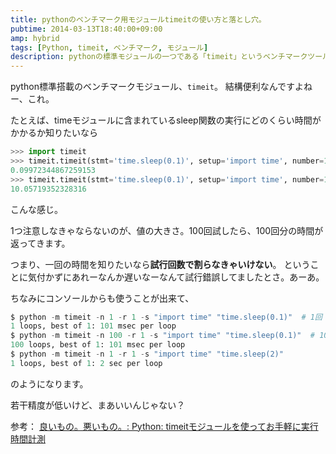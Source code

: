 ```yaml
---
title: pythonのベンチマーク用モジュールtimeitの使い方と落とし穴。
pubtime: 2014-03-13T18:40:00+09:00
amp: hybrid
tags: [Python, timeit, ベンチマーク, モジュール]
description: pythonの標準モジュールの一つである「timeit」というベンチマークツールの使い方の紹介です。
---
```


python標準搭載のベンチマークモジュール、`timeit`。
結構便利なんですよねー、これ。

たとえば、timeモジュールに含まれているsleep関数の実行にどのくらい時間がかかるか知りたいなら
``` python
>>> import timeit
>>> timeit.timeit(stmt='time.sleep(0.1)', setup='import time', number=1)  # 1回だけ実行してみる。
0.09972344867259153
>>> timeit.timeit(stmt='time.sleep(0.1)', setup='import time', number=100)  # 100回実行してみる。
10.05719352328316
```
こんな感じ。

1つ注意しなきゃならないのが、値の大きさ。100回試したら、100回分の時間が返ってきます。

つまり、一回の時間を知りたいなら**試行回数で割らなきゃいけない**。
ということに気付かずにあれーなんか遅いなーなんて試行錯誤してましたとさ。あーあ。

ちなみにコンソールからも使うことが出来て、
``` python
$ python -m timeit -n 1 -r 1 -s "import time" "time.sleep(0.1)"  # 1回
1 loops, best of 1: 101 msec per loop
$ python -m timeit -n 100 -r 1 -s "import time" "time.sleep(0.1)"  # 100回
100 loops, best of 1: 101 msec per loop
$ python -m timeit -n 1 -r 1 -s "import time" "time.sleep(2)"
1 loops, best of 1: 2 sec per loop
```
のようになります。

若干精度が低いけど、まあいいんじゃない？

参考： [良いもの&#12290;悪いもの&#12290;: Python: timeitモジュールを使ってお手軽に実行時間計測](http://handasse.blogspot.com/2013/03/python-timeit.html)
